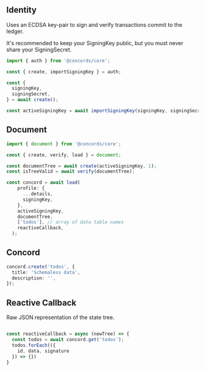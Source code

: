 ## Identity

Uses an ECDSA key-pair to sign and verify transactions commit to the ledger.

It's recommended to keep your SigningKey public, but you must never share your SigningSecret.

```typescript
import { auth } from '@concords/core';

const { create, importSigningKey } = auth;

const {
  signingKey,
  signingSecret,
} = await create();

const activeSigningKey = await importSigningKey(signingKey, signingSecret);

```
## Document

```typescript
import { document } from '@concords/core';

const { create, verify, load } = document;

const documentTree = await create(activeSigningKey, 1);
const isTreeValid = await verify(documentTree);

const concord = await load(
    profile: {
      ...details,
      signingKey,
    },
    activeSigningKey,
    documentTree,
    ['todos'], // array of data table names
    reactiveCallback,
  );

```
## Concord

```typescript
concord.create('todos', {
  title: 'Schemaless data',
  description: '',
});

```

## Reactive Callback
Raw JSON representation of the state tree.
```typescript

const reactiveCallback = async (newTree) => {
  const todos = await concord.get('todos');
  todos.forEach(({
    id, data, signature
  }) => {})
}
```